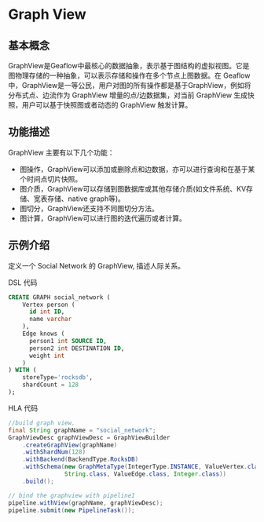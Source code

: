# Graph View

## 基本概念

GraphView是Geaflow中最核心的数据抽象，表示基于图结构的虚拟视图。它是图物理存储的一种抽象，可以表示存储和操作在多个节点上图数据。在 Geaflow中，GraphView是一等公民，用户对图的所有操作都是基于GraphView，例如将分布式点、边流作为 GraphView 增量的点/边数据集，对当前 GraphView 生成快照，用户可以基于快照图或者动态的 GraphView 触发计算。


## 功能描述

GraphView 主要有以下几个功能：
* 图操作，GraphView可以添加或删除点和边数据，亦可以进行查询和在基于某个时间点切片快照。
* 图介质，GraphView可以存储到图数据库或其他存储介质(如文件系统、KV存储、宽表存储、native graph等)。
* 图切分，GraphView还支持不同图切分方法。
* 图计算，GraphView可以进行图的迭代遍历或者计算。

## 示例介绍
定义一个 Social Network 的 GraphView, 描述人际关系。

DSL 代码
```SQL
CREATE GRAPH social_network (
	Vertex person (
	  id int ID,
	  name varchar
	),
	Edge knows (
	  person1 int SOURCE ID,
	  person2 int DESTINATION ID,
	  weight int
	)
) WITH (
	storeType='rocksdb',
	shardCount = 128
);
```


HLA 代码
```java
//build graph view.
final String graphName = "social_network";
GraphViewDesc graphViewDesc = GraphViewBuilder
	.createGraphView(graphName)
	.withShardNum(128)
	.withBackend(BackendType.RocksDB)
    .withSchema(new GraphMetaType(IntegerType.INSTANCE, ValueVertex.class,
                String.class, ValueEdge.class, Integer.class))
	.build();

// bind the graphview with pipeline1
pipeline.withView(graphName, graphViewDesc);
pipeline.submit(new PipelineTask());

```
